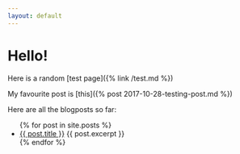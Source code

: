 ```yaml
---
layout: default
---
```


# Hello!

Here is a random [test page]({% link /test.md %})

My favourite post is [this]({% post 2017-10-28-testing-post.md %})

Here are all the blogposts so far:

<ul>
    {% for post in site.posts %}
    <li>
        <a href="{{ site.baseurl }}/{{ post.url }}">{{ post.title }}</a>
        {{ post.excerpt }}
    </li>
    {% endfor %}
</ul>